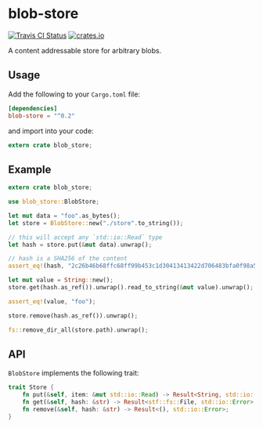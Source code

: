 # blob-store

[![Travis CI Status](https://travis-ci.org/scttnlsn/blob-store.svg?branch=master)](https://travis-ci.org/scttnlsn/blob-store)
[![crates.io](https://img.shields.io/crates/v/blob-store.svg)](https://crates.io/crates/blob-store)

A content addressable store for arbitrary blobs.

## Usage

Add the following to your `Cargo.toml` file:

```toml
[dependencies]
blob-store = "^0.2"
```

and import into your code:

```rust
extern crate blob_store;
```

## Example

```rust
extern crate blob_store;

use blob_store::BlobStore;

let mut data = "foo".as_bytes();
let store = BlobStore::new("./store".to_string());

// this will accept any `std::io::Read` type
let hash = store.put(&mut data).unwrap();

// hash is a SHA256 of the content
assert_eq!(hash, "2c26b46b68ffc68ff99b453c1d30413413422d706483bfa0f98a5e886266e7ae");

let mut value = String::new();
store.get(hash.as_ref()).unwrap().read_to_string(&mut value).unwrap();

assert_eq!(value, "foo");

store.remove(hash.as_ref()).unwrap();

fs::remove_dir_all(store.path).unwrap();
```

## API

`BlobStore` implements the following trait:

```rust
trait Store {
    fn put(&self, item: &mut std::io::Read) -> Result<String, std::io::Error>;
    fn get(&self, hash: &str) -> Result<stf::fs::File, std::io::Error>;
    fn remove(&self, hash: &str) -> Result<(), std::io::Error>;
}
```
